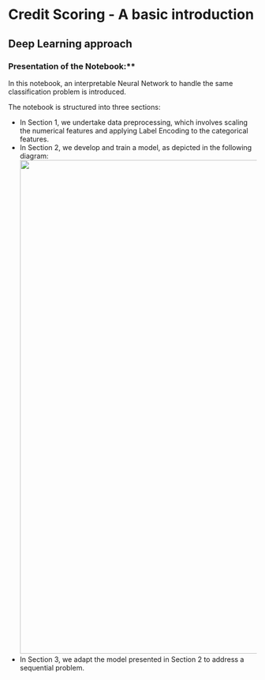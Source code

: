 # Credit Scoring - A basic introduction

## Deep Learning approach

### Presentation of the Notebook:**

In this notebook, an interpretable Neural Network to handle the same classification problem is introduced.

The notebook is structured into three sections:

-   In Section 1, we undertake data preprocessing, which involves scaling the numerical features and applying Label Encoding to the categorical features.
-   In Section 2, we develop and train a model, as depicted in the following diagram:
    <img width="1000" src = "https://drive.google.com/uc?export=view&id=1Aj7nc0QSS5hweGx_xPUbYH-5L6_2HRgz">
-   In Section 3, we adapt the model presented in Section 2 to address a sequential problem.
